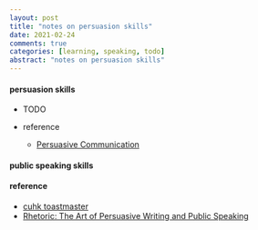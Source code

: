 ```yaml
---
layout: post
title: "notes on persuasion skills"
date: 2021-02-24
comments: true
categories: [learning, speaking, todo]
abstract: "notes on persuasion skills"
---
```


#### persuasion skills  
* TODO  

* reference
    - [Persuasive Communication](https://alison.com/topic/learn/103807/nlp-s-persuasion-techniques)

#### public speaking skills  

#### reference
* [cuhk toastmaster](http://www.cuhk.edu.hk/ccc/toastmasters/)
* [Rhetoric: The Art of Persuasive Writing and Public Speaking](https://learning.edx.org/course/course-v1:HarvardX+AESTHINT15+1T2022/home)
